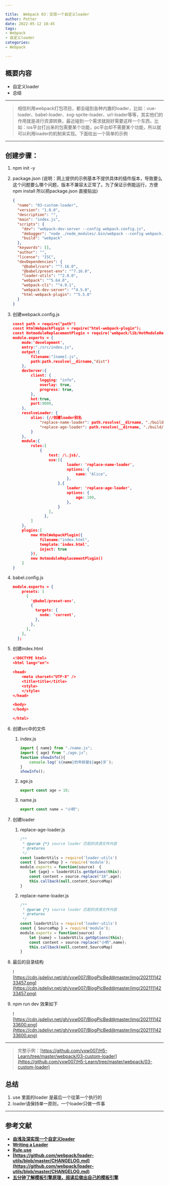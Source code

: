 ```yaml
---

title:  Webpack 03：实现一个自定义loader
author: Potter
date: 2022-05-12 18:45
tags: 
- Webpack
- 自定义loader
categories: 
- Webpack

---
```


## 概要内容

- 自定义loader
- 总结

---

> 相信利用webpack打包项目，都会碰到各种内置的loader，比如：vue-loader、babel-loader、svg-sprite-loader、url-loader等等，其实他们的作用就是进行资源转换，最近碰到一个需求就刚好需要这样一个东西，比如：ios平台打出来的包需要某个功能，pc平台却不需要某个功能，所以就可以利用loader的机制来实现。下面给出一个简单的示例
> 

---

<!--more-->

## 创建步骤：

1. npm init -y
2. package.json (说明：网上提供的示例基本不提供具体的插件版本，导致要么这个问题要么哪个问题，版本不兼容太正常了。为了保证示例能运行，方便npm install 所以把package.json 直接贴出)
    
    ```json
    {
      "name": "03-custom-loader",
      "version": "1.0.0",
      "description": "",
      "main": "index.js",
      "scripts": {
        "dev": "webpack-dev-server --config webpack.config.js",
        "debugger": "node ./node_modules/.bin/webpack --config webpack.config.js",
        "build": "webpack"
      },
      "keywords": [],
      "author": "",
      "license": "ISC",
      "devDependencies": {
        "@babel/core": "^7.16.0",
        "@babel/preset-env": "^7.16.0",
        "loader-utils": "^2.0.0",
        "webpack": "^5.64.0",
        "webpack-cli": "^4.9.1",
        "webpack-dev-server": "^4.5.0",
        "html-webpack-plugin": "^5.5.0"
      }
    }
    ```
    
3. 创建webpack.config.js
    
    ```json
    const path = require("path")
    const HtmlWebpackPlugin = require("html-webpack-plugin");
    const HotmoduleReplacementPlugin = require('webpack/lib/HotModuleReplacementPlugin');
    module.exports = {
        mode:'development',
        entry:"./src/index.js",
        output:{
            filename:"[name].js",
            path:path.resolve(__dirname,"dist")
        },
        devServer:{
            client: {
                logging: "info",
                overlay: true,
                progress: true,
            },
            hot:true,
            port:9000,
        },
        resolveLoader: {
            alias: {//创建loader别名
                "replace-name-loader": path.resolve(__dirname, "./build/replace-name-loader.js"),
                "replace-age-loader": path.resolve(__dirname, "./build/replace-age-loader.js"),
            }
        },
        module:{
            rules:[
                {
                    test: /\.js$/,
                    use:[{
                            loader: 'replace-name-loader',
                            options: {
                                name: "Alice",
                            },
                        },{
                            loader: 'replace-age-loader',
                            options: {
                                age: 100,
                            },
                        }
                    ],
                  },
            ]
        },
        plugins:[
            new HtmlWebpackPlugin({
                filename:"index.html",
                template:'index.html',
                inject: true
            }),
            new HotmoduleReplacementPlugin()
        ]
    }
    ```
    
4. babel.config.js
    
    ```json
    module.exports = {
        presets: [
          [
            '@babel/preset-env',
            {
              targets: {
                node: 'current',
              },
            },
          ],
        ],
      };
    ```
    
5. 创建index.html
    
    ```json
    <!DOCTYPE html>
    <html lang="en">
    
    <head>
        <meta charset="UTF-8" />
        <title>title</title>
        <style>
        </style>
    </head>
    
    <body>
    </body>
    
    </html>
    ```
    
6. 创建src中的文件
    1. index.js
        
        ```jsx
        import { name} from "./name.js";
        import { age} from "./age.js";
        function showInfo(){
            console.log(`${name}的年龄是${age}岁`);
        }
        showInfo();
        ```
        
    2. age.js
        
        ```jsx
        export const age = 18;
        ```
        
    3. name.js
        
        ```jsx
        export const name = "小明";
        ```
        
7. 创建loader
    1. replace-age-loader.js
        
        ```jsx
        /**
         * @param {*} source loader 匹配的资源文件内容
         * @returns 
         */
        const loaderUtils = require('loader-utils')
        const { SourceMap } = require('module');
        module.exports = function(source)  {
            let {age} = loaderUtils.getOptions(this);
            const content = source.replace("18",age);
            this.callback(null,content,SourceMap)
        }
        ```
        
    2. replace-name-loader.js
        
        ```jsx
        /**
         * @param {*} source loader 匹配的资源文件内容
         * @returns 
         */
        const loaderUtils = require('loader-utils')
        const { SourceMap } = require('module');
        module.exports = function(source)  {
            let {name} = loaderUtils.getOptions(this);
            const content = source.replace("小明",name);
            this.callback(null,content,SourceMap)
        }
        ```
        
8. 最后的目录结构
    
    ![https://cdn.jsdelivr.net/gh/yxw007/BlogPicBed@master/img/20211114233457.png](https://cdn.jsdelivr.net/gh/yxw007/BlogPicBed@master/img/20211114233457.png)
    
9. npm run dev  效果如下
    
    ![https://cdn.jsdelivr.net/gh/yxw007/BlogPicBed@master/img/20211114233600.png](https://cdn.jsdelivr.net/gh/yxw007/BlogPicBed@master/img/20211114233600.png)
    

---

> 完整示例：[https://github.com/yxw007/H5-Learn/tree/master/webpack/03-custom-loader](https://github.com/yxw007/H5-Learn/tree/master/webpack/03-custom-loader)
> 

## 总结

1. use 里面的loader 是最后一个往第一个执行的
2. loader请保持单一原则，一个loader只做一件事

---

## 参考文献

- **[由浅及深实现一个自定义loader](https://zhuanlan.zhihu.com/p/334741480)**
- **[Writing a Loader](https://webpack.js.org/contribute/writing-a-loader/)**
- **[Rule.use](https://webpack.docschina.org/configuration/module/#ruleuse)**
- **[https://github.com/webpack/loader-utils/blob/master/CHANGELOG.md](https://github.com/webpack/loader-utils/blob/master/CHANGELOG.md)**
- **[五分钟了解模板引擎原理，阅读后做出自己的模板引擎](https://www.jianshu.com/p/9091e8a343e4)**


